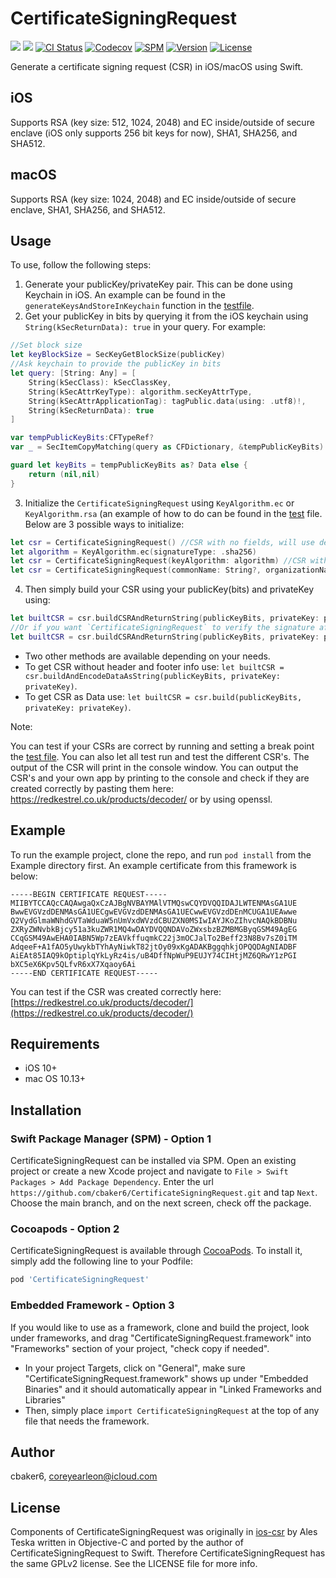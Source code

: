 # CertificateSigningRequest
[![](https://img.shields.io/endpoint?url=https%3A%2F%2Fswiftpackageindex.com%2Fapi%2Fpackages%2Fcbaker6%2FCertificateSigningRequest%2Fbadge%3Ftype%3Dswift-versions)](https://swiftpackageindex.com/cbaker6/CertificateSigningRequest)
[![](https://img.shields.io/endpoint?url=https%3A%2F%2Fswiftpackageindex.com%2Fapi%2Fpackages%2Fcbaker6%2FCertificateSigningRequest%2Fbadge%3Ftype%3Dplatforms)](https://swiftpackageindex.com/cbaker6/CertificateSigningRequest)
[![CI Status](https://github.com/cbaker6/CertificateSigningRequest/workflows/build/badge.svg?branch=main)](https://github.com/cbaker6/CertificateSigningRequest/actions?query=workflow%3Abuild+branch%3Amain)
[![Codecov](https://codecov.io/gh/cbaker6/CertificateSigningRequest/branches/main/graph/badge.svg)](https://codecov.io/gh/cbaker6/CertificateSigningRequest/branches/main)
[![SPM](https://img.shields.io/badge/swift%20package%20manager-compatible-brightgreen.svg)](https://github.com/apple/swift-package-manager)
[![Version](https://img.shields.io/cocoapods/v/CertificateSigningRequest.svg?style=flat)](https://cocoapods.org/pods/CertificateSigningRequest)
[![License](https://img.shields.io/cocoapods/l/CertificateSigningRequest.svg?style=flat)](https://cocoapods.org/pods/CertificateSigningRequest)

Generate a certificate signing request (CSR) in iOS/macOS using Swift.

## iOS
Supports RSA (key size: 512, 1024, 2048) and EC inside/outside of secure enclave (iOS only supports 256 bit keys for now), SHA1, SHA256, and SHA512. 

## macOS
Supports RSA (key size: 1024, 2048) and EC inside/outside of secure enclave, SHA1, SHA256, and SHA512. 

## Usage

To use, follow the following steps:

1. Generate your publicKey/privateKey pair. This can be done using Keychain in iOS. An example can be found in the `generateKeysAndStoreInKeychain` function in the [testfile](https://github.com/cbaker6/CertificateSigningRequest/blob/d2cb683c4c5d081f85e810edf4984c36c5b9d252/Tests/CertificateSigningRequestTests/CertificateSigningRequestTests.swift#L547).
2.  Get your publicKey in bits by querying it from the iOS keychain using `String(kSecReturnData): true` in your query. For example:

```swift
//Set block size
let keyBlockSize = SecKeyGetBlockSize(publicKey)
//Ask keychain to provide the publicKey in bits
let query: [String: Any] = [
    String(kSecClass): kSecClassKey,
    String(kSecAttrKeyType): algorithm.secKeyAttrType,
    String(kSecAttrApplicationTag): tagPublic.data(using: .utf8)!,
    String(kSecReturnData): true
]

var tempPublicKeyBits:CFTypeRef?
var _ = SecItemCopyMatching(query as CFDictionary, &tempPublicKeyBits)

guard let keyBits = tempPublicKeyBits as? Data else {
    return (nil,nil)
}
```
3. Initialize the `CertificateSigningRequest` using `KeyAlgorithm.ec` or `KeyAlgorithm.rsa` (an example of how to do can be found in the [test](https://github.com/cbaker6/CertificateSigningRequest/blob/d2cb683c4c5d081f85e810edf4984c36c5b9d252/Tests/CertificateSigningRequestTests/CertificateSigningRequestTests.swift#L116) file. Below are 3 possible ways to initialize: 
```swift 
let csr = CertificateSigningRequest() //CSR with no fields, will use defaults of an RSA key with sha512
let algorithm = KeyAlgorithm.ec(signatureType: .sha256)
let csr = CertificateSigningRequest(keyAlgorithm: algorithm) //CSR with a specific key 
let csr = CertificateSigningRequest(commonName: String?, organizationName: String?, organizationUnitName: String?, countryName: String?, stateOrProvinceName: String?, localityName: String?, emailAddress: String?, description: String?, keyAlgorithm: algorithm) //Define any field you want in your CSR along with the key algorithm
```

4. Then simply build your CSR using your publicKey(bits) and privateKey using:
 ```swift 
 let builtCSR = csr.buildCSRAndReturnString(publicKeyBits, privateKey: privateKey)
 //Or if you want `CertificateSigningRequest` to verify the signature after building, pass in your publicKey to the same method:
 let builtCSR = csr.buildCSRAndReturnString(publicKeyBits, privateKey: privateKey, publicKey: publicKey)
 ``` 
- Two other methods are available depending on your needs.
- To get CSR without header and footer info use: `let builtCSR = csr.buildAndEncodeDataAsString(publicKeyBits, privateKey: privateKey)`.
- To get CSR as Data use: `let builtCSR = csr.build(publicKeyBits, privateKey: privateKey)`.

Note:

You can test if your CSRs are correct by running and setting a break point the [test file](https://github.com/cbaker6/CertificateSigningRequest/blob/d2cb683c4c5d081f85e810edf4984c36c5b9d252/Tests/CertificateSigningRequestTests/CertificateSigningRequestTests.swift#L125). You can also let all test run and test the different CSR's. The output of the CSR will print in the console window. You can output the CSR's and your own app by printing to the console and check if they are created correctly by pasting them here: https://redkestrel.co.uk/products/decoder/ or by using openssl.

## Example

To run the example project, clone the repo, and run `pod install` from the Example directory first. An example certificate from this framework is below:

```
-----BEGIN CERTIFICATE REQUEST-----
MIIBYTCCAQcCAQAwgaQxCzAJBgNVBAYMAlVTMQswCQYDVQQIDAJLWTENMAsGA1UE
BwwEVGVzdDENMAsGA1UECgwEVGVzdDENMAsGA1UECwwEVGVzdDEnMCUGA1UEAwwe
Q2VydGlmaWNhdGVTaWduaW5nUmVxdWVzdCBUZXN0MSIwIAYJKoZIhvcNAQkBDBNu
ZXRyZWNvbkBjcy51a3kuZWR1MQ4wDAYDVQQNDAVoZWxsbzBZMBMGByqGSM49AgEG
CCqGSM49AwEHA0IABN5Wp7zEAVkffuqmkC22j3mOCJalTo2Beff23N8Bv7sZ0iTM
AdqeeF+A1fAO5yUwykbTYhAyNiwkT82jtOy09xKgADAKBggqhkjOPQQDAgNIADBF
AiEAt85IAQ9kOptiplqYkLyRz4is/uB4DffNpWuP9EUJY74CIHtjMZ6QRwY1zPGI
bXC5eX6Kpv5QLfvR6xX7Xqaoy6Ai
-----END CERTIFICATE REQUEST-----
```

You can test if the CSR was created correctly here: [https://redkestrel.co.uk/products/decoder/](https://redkestrel.co.uk/products/decoder/)

## Requirements
- iOS 10+
- mac OS 10.13+

## Installation

### Swift Package Manager (SPM) - Option 1
CertificateSigningRequest can be installed via SPM. Open an existing project or create a new Xcode project and navigate to `File > Swift Packages > Add Package Dependency`. Enter the url `https://github.com/cbaker6/CertificateSigningRequest.git` and tap `Next`. Choose the main branch, and on the next screen, check off the package.

### Cocoapods - Option 2
CertificateSigningRequest is available through [CocoaPods](https://cocoapods.org). To install
it, simply add the following line to your Podfile:

```ruby
pod 'CertificateSigningRequest'
```

### Embedded Framework - Option 3
If you would like to use as a framework, clone and build the project, look under frameworks, and drag "CertificateSigningRequest.framework" into "Frameworks" section of your project, "check copy if needed".

- In your project Targets, click on "General", make sure "CertificateSigningRequest.framework" shows up under "Embedded Binaries" and it should automatically appear in "Linked Frameworks and Libraries"
- Then, simply place `import CertificateSigningRequest` at the top of any file that needs the framework.

## Author

cbaker6, coreyearleon@icloud.com

## License
Components of CertificateSigningRequest was originally in [ios-csr](https://github.com/ateska/ios-csr) by Ales Teska written in Objective-C and ported by the author of CertificateSigningRequest to Swift. Therefore CertificateSigningRequest has the same GPLv2 license. See the LICENSE file for more info.
